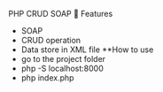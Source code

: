 PHP CRUD SOAP
🚀 Features
- SOAP 
- CRUD operation
- Data store in XML file
**How to use
- go to the project folder
- php -S localhost:8000
- php index.php 
